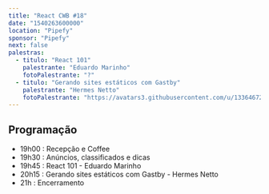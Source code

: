 ```yaml
---
title: "React CWB #18"
date: "1540263600000"
location: "Pipefy"
sponsor: "Pipefy"
next: false
palestras:
  - titulo: "React 101"
    palestrante: "Eduardo Marinho"
    fotoPalestrante: "?"
  - titulo: "Gerando sites estáticos com Gastby"
    palestrante: "Hermes Netto"
    fotoPalestrante: "https://avatars3.githubusercontent.com/u/13364672?s=400&v=4"
---
```


## Programação

- 19h00 : Recepção e Coffee
- 19h30 : Anúncios, classificados e dicas
- 19h45 : React 101 - Eduardo Marinho
- 20h15 : Gerando sites estáticos com Gastby - Hermes Netto
- 21h : Encerramento
